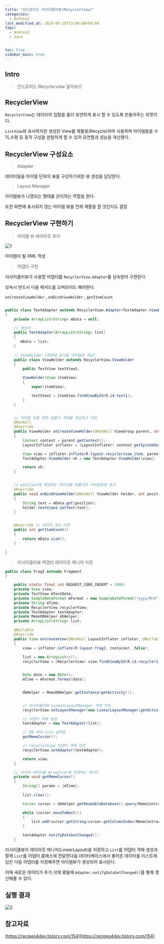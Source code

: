 ```yaml
---
title: "안드로이드 리사이클러뷰(RecyclerView)"
categories: 
  - Android
last_modified_at: 2019-09-20T13:00:00+09:00
tags: 
  - Android
  - Java


toc: true
sidebar_main: true
---
```


## Intro

> 안드로이드 Recyclerview 알아보기


## RecyclerView

`RecyclerView`는 데이터의 집합을 좀더 유연하게 표시 할 수 있도록 만들어주는 위젯이다. 

`ListView`와 유사하지만 생성된 View를 재활용(Recycle)하여 사용하며 아이템들을 수직,수평 등 동적 구성을 원할하게 할 수 있어 유연함과 성능을 개선했다.




## RecyclerView 구성요소

> Adapter

데이터들을 아이템 단위의 뷰를 구성하기위한 뷰 생성을 담당한다.

> Layout Manager

아이템뷰가 나열되는 형태를 관리하는 역할을 한다.

또한 화면에 표시되지 않는 아이템 뷰를 언제 재활용 할 것인지도 결정

## RecyclerView 구현하기

> 아이템 뷰 레이아웃 추가

![1](https://github.com/lesslate/lesslate.github.io/blob/master/assets/img/Android/recyclerview/1.png?raw=true)

아이템이 될 XML 작성


> 어댑터 구현

리사이클러뷰가 사용할 어댑터를 `RecyclerView.Adapter`를 상속받아 구현한다.

상속시 반드시 다음 메서드를 오버라이드 해야한다.

`onCreateViewHolder` , `onBindViewHolder` , `getItemCount`

```java

public class TextAdapter extends RecyclerView.Adapter<TextAdapter.ViewHolder>
{
    private ArrayList<String> mData = null;

    // 생성자
    public TextAdapter(ArrayList<String> list)
    {
       mData = list;
    }
    
    // ViewHolder (화면에 표시될 아이템뷰 저장)
    public class ViewHolder extends RecyclerView.ViewHolder
    {
        public TextView textView1;

        ViewHolder(View itemView)
        {
            super(itemView);

            textView1 = itemView.findViewById(R.id.text1);
        }
    }


    // 아이템 뷰를 위한 뷰홀더 객체를 생성하고 리턴
    @NonNull
    @Override
    public ViewHolder onCreateViewHolder(@NonNull ViewGroup parent, int viewType)
    {
        Context context = parent.getContext();
        LayoutInflater inflater = (LayoutInflater) context.getSystemService(Context.LAYOUT_INFLATER_SERVICE);

        View view = inflater.inflate(R.layout.recyclerview_item, parent, false);
        TextAdapter.ViewHolder vh = new TextAdapter.ViewHolder(view);

        return vh;
    }


    // position에 해당되는 데이터를 뷰홀더의 아이템뷰에 표시
    @Override
    public void onBindViewHolder(@NonNull ViewHolder holder, int position)
    {
        String text = mData.get(position);
        holder.textView1.setText(text);
    }


    @Override // 데이터 갯수 리턴
    public int getItemCount()
    {
        return mData.size();
    }

}


```

> 리사이클러뷰 어댑터 레이아웃 매니저 지정

```java
public class Frag2 extends Fragment
{

    public static final int REQUEST_CODE_INSERT = 1000;
    private View view;
    private TextView mTextDate;
    private SimpleDateFormat mFormat = new SimpleDateFormat("yyyy/M/d"); 
    private String mTime;
    private RecyclerView recyclerView;
    private TextAdapter textAdapter;
    private MemoDBHelper dbHelper;
    private ArrayList<String> list;

    @Nullable
    @Override
    public View onCreateView(@NonNull LayoutInflater inflater, @Nullable ViewGroup container, @Nullable Bundle savedInstanceState)
    {
        view = inflater.inflate(R.layout.frag2, container, false);
        
        list = new ArrayList<>();
        recyclerView = (RecyclerView) view.findViewById(R.id.recycler1);


        Date date = new Date();
        mTime = mFormat.format(date);


        dbHelper = MemoDBHelper.getInstance(getActivity());


        // 리사이클러뷰 LinearLayoutManager 객체 지정
        recyclerView.setLayoutManager(new LinearLayoutManager(getActivity()));

        // 어댑터 객체 생성
        textAdapter = new TextAdapter(list);

        // DB 에서 list 값저장
        getMemoCursor();

        // recyclerView 어댑터 객체 지정
        recyclerView.setAdapter(textAdapter);

        return view;
    }

    // 커서의 데이터를 Arraylist에 저장하는 메서드
    private void getMemoCursor()
    {
        String[] params = {mTime};
    
        list.clear();

        Cursor cursor = dbHelper.getReadableDatabase().query(MemoContract.MemoEntry.TABLE_NAME, null, "date=?", params, null, null, null);

        while (cursor.moveToNext())
        {
            list.add(cursor.getString(cursor.getColumnIndex(MemoContract.MemoEntry.COLUMN_NAME_TITLE)));
        }

        textAdapter.notifyDataSetChanged();
    }
```
리사이클뷰의 레이아웃 매니저(LinearLayout)을 지정하고
`List`를 어댑터 객체 생성과 함께 `List`를 어댑터 클래스에 전달한다음 데이터베이스에서 불러온 데이터를 리스트에 담은 다음 어댑터를 지정해주면 아이템뷰가 생성되어 표시된다.

이때 새로운 데이터가 추가,삭제 됐을때 `Adapter.notifyDataSetChanged()`를 통해 갱신해줄 수 있다.

## 실행 결과

![2](https://github.com/lesslate/lesslate.github.io/blob/master/assets/img/Android/recyclerview/2.png?raw=true)

## 참고자료

[https://recipes4dev.tistory.com/154](https://recipes4dev.tistory.com/154)


